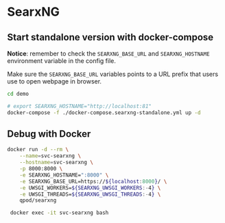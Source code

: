 # SearxNG

## Start standalone version with docker-compose

**Notice**: remember to check the `SEARXNG_BASE_URL` and `SEARXNG_HOSTNAME` environment variable in the config file.

Make sure the `SEARXNG_BASE_URL` variables points to a URL prefix that users use to open webpage in browser.

```bash
cd demo

# export SEARXNG_HOSTNAME="http://localhost:81"
docker-compose -f ./docker-compose.searxng-standalone.yml up -d
```

## Debug with Docker

```bash
docker run -d --rm \
    --name=svc-searxng \
    --hostname=svc-searxng \
    -p 8000:8000 \
    -e SEARXNG_HOSTNAME=":8000" \
    -e SEARXNG_BASE_URL=https://${localhost:8000}/ \
    -e UWSGI_WORKERS=${SEARXNG_UWSGI_WORKERS:-4} \
    -e UWSGI_THREADS=${SEARXNG_UWSGI_THREADS:-4} \
    qpod/searxng

 docker exec -it svc-searxng bash
```
